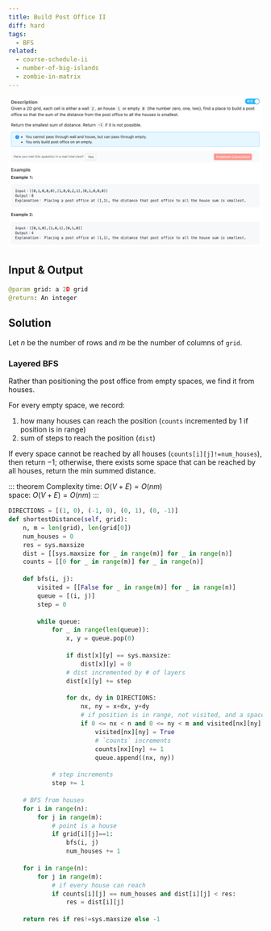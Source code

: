 ```yaml
---
title: Build Post Office II
diff: hard
tags:
  - BFS
related:
  - course-schedule-ii
  - number-of-big-islands
  - zombie-in-matrix
---
```


<img class="medium-zoom" src="/algo/build-post-office-ii.png" alt="https://www.lintcode.com/problem/build-post-office-ii">

## Input & Output

```py
@param grid: a 2D grid
@return: An integer
```

## Solution

Let $n$ be the number of rows and $m$ be the number of columns of `grid`.

### Layered BFS

Rather than positioning the post office from empty spaces, we find it from houses.

For every empty space, we record:

1. how many houses can reach the position (`counts` incremented by $1$ if position is in range)
2. sum of steps to reach the position (`dist`)

If every space cannot be reached by all houses (`counts[i][j]!=num_houses`), then return $-1$; otherwise, there exists some space that can be reached by all houses, return the min summed distance.

::: theorem Complexity
time: $O(V + E) = O(nm)$  
space: $O(V + E) = O(nm)$
:::

```py
DIRECTIONS = [(1, 0), (-1, 0), (0, 1), (0, -1)]
def shortestDistance(self, grid):
    n, m = len(grid), len(grid[0])
    num_houses = 0
    res = sys.maxsize
    dist = [[sys.maxsize for _ in range(m)] for _ in range(n)]
    counts = [[0 for _ in range(m)] for _ in range(n)]

    def bfs(i, j):
        visited = [[False for _ in range(m)] for _ in range(n)]
        queue = [(i, j)]
        step = 0

        while queue:
            for _ in range(len(queue)):
                x, y = queue.pop(0)

                if dist[x][y] == sys.maxsize:
                    dist[x][y] = 0
                # dist incremented by # of layers
                dist[x][y] += step

                for dx, dy in DIRECTIONS:
                    nx, ny = x+dx, y+dy
                    # if position is in range, not visited, and a space
                    if 0 <= nx < n and 0 <= ny < m and visited[nx][ny] == False and grid[nx][ny] == 0:
                        visited[nx][ny] = True
                        # `counts` increments
                        counts[nx][ny] += 1
                        queue.append((nx, ny))

            # step increments
            step += 1

    # BFS from houses
    for i in range(n):
        for j in range(m):
            # point is a house
            if grid[i][j]==1:
                bfs(i, j)
                num_houses += 1

    for i in range(n):
        for j in range(m):
            # if every house can reach
            if counts[i][j] == num_houses and dist[i][j] < res:
                res = dist[i][j]

    return res if res!=sys.maxsize else -1
```
